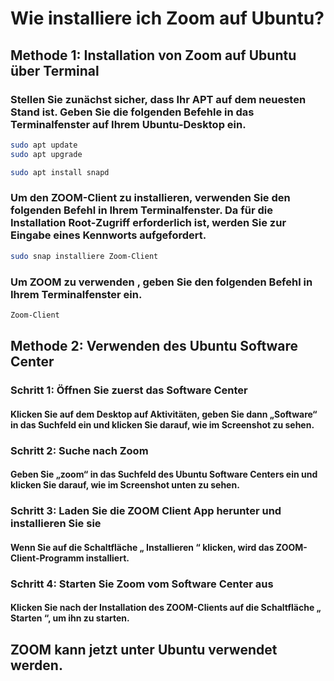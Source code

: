 # Wie installiere ich Zoom auf Ubuntu?
## Methode 1: Installation von Zoom auf Ubuntu über Terminal

### Stellen Sie zunächst sicher, dass Ihr APT auf dem neuesten Stand ist. Geben Sie die folgenden Befehle in das Terminalfenster auf Ihrem Ubuntu-Desktop ein.

```bash
sudo apt update
sudo apt upgrade
```
```bash
sudo apt install snapd
```

### Um den ZOOM-Client zu installieren, verwenden Sie den folgenden Befehl in Ihrem Terminalfenster. Da für die Installation Root-Zugriff erforderlich ist, werden Sie zur Eingabe eines Kennworts aufgefordert.
```bash
sudo snap installiere Zoom-Client
```
### Um ZOOM zu verwenden , geben Sie den folgenden Befehl in Ihrem Terminalfenster ein.
```bash
Zoom-Client
```
## Methode 2: Verwenden des Ubuntu Software Center
### Schritt 1: Öffnen Sie zuerst das Software Center
#### Klicken Sie auf dem Desktop auf Aktivitäten, geben Sie dann „Software“ in das Suchfeld ein und klicken Sie darauf, wie im Screenshot zu sehen.

### Schritt 2: Suche nach Zoom
#### Geben Sie „zoom“ in das Suchfeld des Ubuntu Software Centers ein und klicken Sie darauf, wie im Screenshot unten zu sehen.

### Schritt 3: Laden Sie die ZOOM Client App herunter und installieren Sie sie
#### Wenn Sie auf die Schaltfläche „ Installieren “ klicken, wird das ZOOM-Client-Programm installiert.

### Schritt 4: Starten Sie Zoom vom Software Center aus
#### Klicken Sie nach der Installation des ZOOM-Clients auf die Schaltfläche „ Starten “, um ihn zu starten.

## ZOOM kann jetzt unter Ubuntu verwendet werden.
